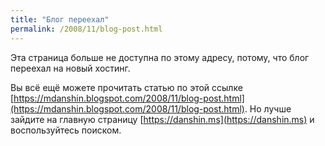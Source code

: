 ```yaml
---
title: "Блог переехал"
permalink: /2008/11/blog-post.html
---
```

Эта страница больше не доступна по этому адресу, потому, что блог переехал на новый хостинг.

Вы всё ещё можете прочитать статью по этой ссылке [https://mdanshin.blogspot.com/2008/11/blog-post.html](https://mdanshin.blogspot.com/2008/11/blog-post.html). Но лучше зайдите на главную страницу [https://danshin.ms](https://danshin.ms) и воспользуйтесь поиском.